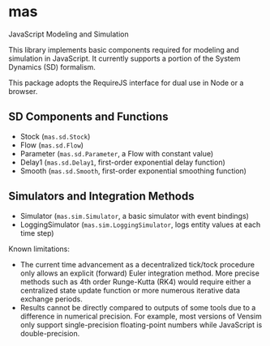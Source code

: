 # mas
JavaScript Modeling and Simulation

This library implements basic components required for modeling and simulation in JavaScript. It currently supports a portion of the System Dynamics (SD) formalism.

This package adopts the RequireJS interface for dual use in Node or a browser.

## SD Components and Functions
 * Stock (`mas.sd.Stock`)
 * Flow (`mas.sd.Flow`)
 * Parameter (`mas.sd.Parameter`, a Flow with constant value)
 * Delay1 (`mas.sd.Delay1`, first-order exponential delay function)
 * Smooth (`mas.sd.Smooth`, first-order exponential smoothing function)

## Simulators and Integration Methods
 * Simulator (`mas.sim.Simulator`, a basic simulator with event bindings)
 * LoggingSimulator (`mas.sim.LoggingSimulator`, logs entity values at each time step)

Known limitations:
 * The current time advancement as a decentralized tick/tock procedure only allows an explicit (forward) Euler integration method. More precise methods such as 4th order Runge-Kutta (RK4) would require either a centralized state update function or more numerous iterative data exchange periods.
 * Results cannot be directly compared to outputs of some tools due to a difference in numerical precision. For example, most versions of Vensim only support single-precision floating-point numbers while JavaScript is double-precision.